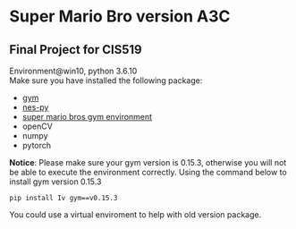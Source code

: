 # Super Mario Bro version A3C
 ## Final Project for CIS519  
 Environment@win10, python 3.6.10  
 Make sure you have installed the following package:
 - [gym](https://gym.openai.com/)
 - [nes-py](https://github.com/Kautenja/nes-py)
 - [super mario bros gym environment](https://github.com/Kautenja/gym-super-mario-bros)  
 - openCV
 - numpy
 - pytorch

 **Notice**: Please make sure your gym version is 0.15.3, otherwise you will not be able to execute the environment correctly. Using the command below to install gym version 0.15.3  
 ```
 pip install Iv gym==v0.15.3
 ```
 You could use a virtual enviroment to help with old version package.
